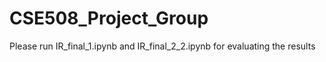 # CSE508_Project_Group

Please run IR_final_1.ipynb and IR_final_2_2.ipynb for evaluating the results
